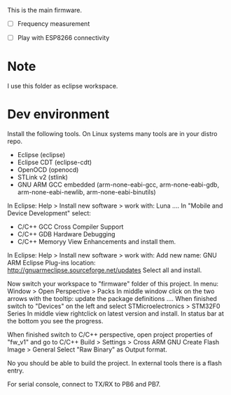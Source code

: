 This is the main firmware.

- [ ] Frequency measurement
- [ ] Play with ESP8266 connectivity


# Note
I use this folder as eclipse workspace.

# Dev environment
Install the following tools.
On Linux systems many tools are in your distro repo.
- Eclipse (eclipse)
- Eclipse CDT (eclipse-cdt)
- OpenOCD (openocd)
- STLink v2 (stlink)
- GNU ARM GCC embedded (arm-none-eabi-gcc, arm-none-eabi-gdb, arm-none-eabi-newlib, arm-none-eabi-binutils)

In Eclipse:
Help > Install new software > work with: Luna ....
In "Mobile and Device Development" select:
- C/C++ GCC Cross Compiler Support
- C/C++ GDB Hardware Debugging
- C/C++ Memoryy View Enhancements
and install them.

In Eclipse:
Help > Install new software > work with: Add new
name: GNU ARM Eclipse Plug-ins
location: http://gnuarmeclipse.sourceforge.net/updates
Select all and install.

Now switch your workspace to "firmware" folder of this project.
In menu: Window > Open Perspective > Packs
In middle window click on the two arrows with the tooltip: update the package definitions ....
When finished switch to "Devices" on the left and select
STMicroelectronics > STM32F0 Series
In middle view rightclick on latest version and install.
In status bar at the bottom you see the progress.

When finished switch to C/C++ perspective,
open project properties of "fw_v1" and go to
C/C++ Build > Settings > Cross ARM GNU Create Flash Image > General
Select "Raw Binary" as Output format.

No you should be able to build the project.
In external tools there is a flash entry.

For serial console, connect to TX/RX to PB6 and PB7.

